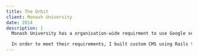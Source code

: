 ```yaml
---
title: The Orbit
client: Monash University
date: 2014
description: |
  Monash University has a organisation-wide requirment to use Google services.

  In order to meet their requirements, I built custom CMS using Rails that integrates various Google APIs, extending the functionality of the Blogger based site.
---
```


